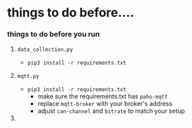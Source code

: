 # things to do before....

### things to do before you run


1. `data_collection.py`
    -  `pip3 install -r requirements.txt`

2. `mqtt.py`
    -  `pip3 install -r requirements.txt`
        -  make sure the requirements.txt has `paho-mqtt`
        - replace `mqtt-broker` with your broker's address
        - adjust `can-channel` and `bitrate` to match your setup

3. 

